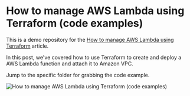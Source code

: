 # How to manage AWS Lambda using Terraform (code examples)

This is a demo repository for the [How to manage AWS Lambda using Terraform](https://hands-on.cloud/how-to-manage-aws-lambda-using-terraform/) article.

In this post, we've covered how to use Terraform to create and deploy a AWS Lambda function and attach it to Amazon VPC.

Jump to the specific folder for grabbing the code example. 

![How to manage AWS Lambda using Terraform (code examples)](https://hands-on.cloud/wp-content/uploads/2022/05/How-to-manage-AWS-Lambda-using-Terraform.png)
